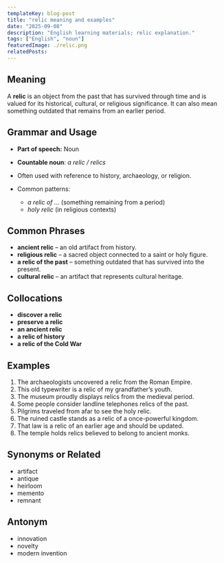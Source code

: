 ```yaml
---
templateKey: blog-post
title: "relic meaning and examples"
date: "2025-09-08"
description: "English learning materials; relic explanation."
tags: ["English", "noun"]
featuredImage: ./relic.png
relatedPosts:
---
```


## Meaning

A **relic** is an object from the past that has survived through time and is valued for its historical, cultural, or religious significance. It can also mean something outdated that remains from an earlier period.

## Grammar and Usage

- **Part of speech:** Noun
- **Countable noun**: _a relic / relics_
- Often used with reference to history, archaeology, or religion.
- Common patterns:

  - _a relic of …_ (something remaining from a period)
  - _holy relic_ (in religious contexts)

## Common Phrases

- **ancient relic** – an old artifact from history.
- **religious relic** – a sacred object connected to a saint or holy figure.
- **a relic of the past** – something outdated that has survived into the present.
- **cultural relic** – an artifact that represents cultural heritage.

## Collocations

- **discover a relic**
- **preserve a relic**
- **an ancient relic**
- **a relic of history**
- **a relic of the Cold War**

## Examples

1. The archaeologists uncovered a relic from the Roman Empire.
2. This old typewriter is a relic of my grandfather’s youth.
3. The museum proudly displays relics from the medieval period.
4. Some people consider landline telephones relics of the past.
5. Pilgrims traveled from afar to see the holy relic.
6. The ruined castle stands as a relic of a once-powerful kingdom.
7. That law is a relic of an earlier age and should be updated.
8. The temple holds relics believed to belong to ancient monks.

## Synonyms or Related

- artifact
- antique
- heirloom
- memento
- remnant

## Antonym

- innovation
- novelty
- modern invention
